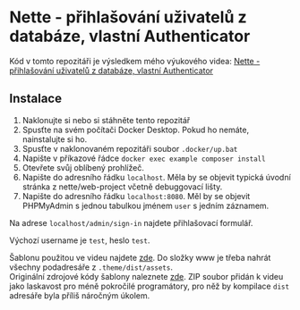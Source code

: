 Nette - přihlašování uživatelů z databáze, vlastní Authenticator
=

Kód v tomto repozitáři je výsledkem mého výukového videa: [Nette - přihlašování uživatelů z databáze, vlastní Authenticator](https://youtu.be/xe9J_qIBmc8)

## Instalace

1. Naklonujte si nebo si stáhněte tento repozitář 
2. Spusťte na svém počítači Docker Desktop. Pokud ho nemáte, nainstalujte si ho.
3. Spusťte v naklonovaném repozitáři soubor `.docker/up.bat`
4. Napište v příkazové řádce `docker exec example composer install`
5. Otevřete svůj oblíbený prohlížeč.
6. Napište do adresního řádku `localhost`. Měla by se objevit typická úvodní stránka z nette/web-project včetně debuggovací lišty.
7. Napište do adresního řádku `localhost:8080`. Měl by se objevit PHPMyAdmin s jednou tabulkou jménem `user` s jedním záznamem.

Na adrese `localhost/admin/sign-in` najdete přihlašovací formulář.

Výchozí username je `test`, heslo `test`.

Šablonu použitou ve videu najdete [zde](https://www.edooca.cz/public/theme.zip). Do složky www je třeba nahrát všechny podadresáře z `.theme/dist/assets`.  
Originální zdrojové kódy šablony naleznete [zde](https://github.com/codescandy/Dash-UI). ZIP soubor přidán k videu jako laskavost pro méně pokročilé programátory, pro něž by kompilace `dist` adresáře byla příliš náročným úkolem.